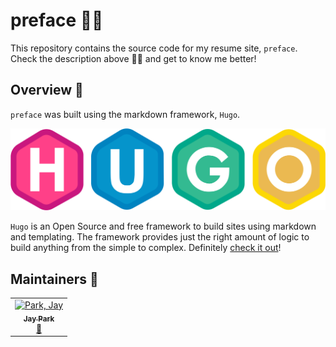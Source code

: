 # preface 👋🏻

This repository contains the source code for my resume site, `preface`. Check the description above ☝🏼 and get to know me better!

## Overview 📕
`preface` was built using the markdown framework, `Hugo`.

<img src="https://raw.githubusercontent.com/gohugoio/gohugoioTheme/master/static/images/hugo-logo-wide.svg?sanitize=true" alt="Hugo" width="565">

`Hugo` is an Open Source and free framework to build sites using markdown and templating. The framework provides just the right amount of logic to build anything from the simple to complex. Definitely [check it out](https://gohugo.io/)!

## Maintainers 👥
<!-- ALL-CONTRIBUTORS-LIST:START - Do not remove or modify this section -->
<!-- prettier-ignore-start -->
<!-- markdownlint-disable -->
<table>
  <tr>
    <td align="center"><a href="https://github.com/sauconny"><img src="https://avatars0.githubusercontent.com/u/59430755?s=400&v=4" width="100px;" alt="Park, Jay"/><br /><sub><b>Jay Park</b></sub></a><br /><a href = "" title="Code">💬</a></td>
  </tr>
</table>

<!-- markdownlint-enable -->
<!-- prettier-ignore-end -->
<!-- ALL-CONTRIBUTORS-LIST:END -->

[Jay Park]: mailto:jayparkvt@gmail.com
